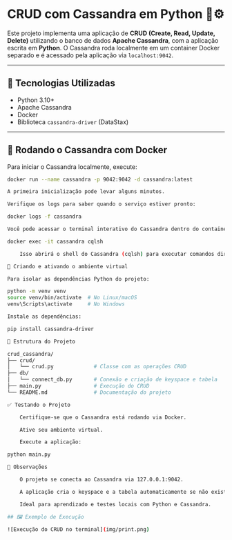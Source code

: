 # CRUD com Cassandra em Python 🐍⚙️

Este projeto implementa uma aplicação de **CRUD (Create, Read, Update, Delete)** utilizando o banco de dados **Apache Cassandra**, com a aplicação escrita em **Python**. O Cassandra roda localmente em um container Docker separado e é acessado pela aplicação via `localhost:9042`.

---

## 🧰 Tecnologias Utilizadas

- Python 3.10+
- Apache Cassandra
- Docker
- Biblioteca `cassandra-driver` (DataStax)

---

## 🐳 Rodando o Cassandra com Docker

Para iniciar o Cassandra localmente, execute:

```bash
docker run --name cassandra -p 9042:9042 -d cassandra:latest

A primeira inicialização pode levar alguns minutos.

Verifique os logs para saber quando o serviço estiver pronto:

docker logs -f cassandra

Você pode acessar o terminal interativo do Cassandra dentro do container com:

docker exec -it cassandra cqlsh

    Isso abrirá o shell do Cassandra (cqlsh) para executar comandos diretamente no banco.

🐍 Criando e ativando o ambiente virtual

Para isolar as dependências Python do projeto:

python -m venv venv
source venv/bin/activate  # No Linux/macOS
venv\Scripts\activate     # No Windows

Instale as dependências:

pip install cassandra-driver

📁 Estrutura do Projeto

crud_cassandra/
├── crud/
│   └── crud.py             # Classe com as operações CRUD
├── db/
│   └── connect_db.py       # Conexão e criação de keyspace e tabela
├── main.py                 # Execução do CRUD
└── README.md               # Documentação do projeto

✅ Testando o Projeto

    Certifique-se que o Cassandra está rodando via Docker.

    Ative seu ambiente virtual.

    Execute a aplicação:

python main.py

📌 Observações

    O projeto se conecta ao Cassandra via 127.0.0.1:9042.

    A aplicação cria o keyspace e a tabela automaticamente se não existirem.

    Ideal para aprendizado e testes locais com Python e Cassandra.

## 🖼️ Exemplo de Execução

![Execução do CRUD no terminal](img/print.png)
